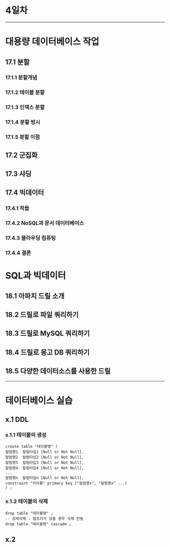 # 4일차 
--- 
# 대용량 데이터베이스 작업 
## 17.1 분할 
### 17.1.1 분할개념 
### 17.1.2 테이블 분할 
### 17.1.3 인덱스 분할 
### 17.1.4 분할 방시 
### 17.1.5 분할 이점 
## 17.2 군집화 
## 17.3 샤딩 
## 17.4 빅데이터 
### 17.4.1 하둡 
### 17.4.2 NoSQL과 문서 데이터베이스 
### 17.4.3 클라우딩 컴퓨팅 
### 17.4.4 결론 

# SQL과 빅데이터 
## 18.1 아파치 드릴 소개 
## 18.2 드릴로 파일 쿼리하기 
## 18.3 드릴로 MySQL 쿼리하기 
## 18.4 드릴로 몽고 DB 쿼리하기 
## 18.5 다양한 데이터소스를 사용한 드릴 
--- 
# 데이터베이스 실습 

## x.1 DDL 
### x.1.1 테이블의 생성 
``` 
create table "테이블명" ( 
칼럼명1  칼럼타입1 [Null or Not Null], 
칼럼명2  칼럼타입2 [Null or Not Null], 
칼럼명3  칼럼타입3 [Null or Not Null], 
칼럼명4  칼럼타입4 [Null or Not Null], 
...
칼럼명n  칼럼타입n [Null or Not Null], 
constraint "키이름" primary key ("칼럼명x", "칼럼명x" ...)
) ; 
``` 
### x.1.2 테이블의 삭제 
```
drop table "테이블명" ; 
-- 강제삭제 : 참조키가 있을 경우 삭제 안됨 
drop table "테이블명" cascade ; 
``` 
## x.2  
